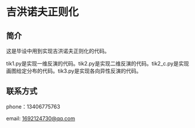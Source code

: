 # 吉洪诺夫正则化

## 简介

这是毕设中用到实现吉洪诺夫正则化的代码。

tik1.py是实现一维反演的代码。tik2.py是实现二维反演的代码。tik2_c.py是实现画图给定分布的代码。tik3.py是实现各向异性反演的代码。

## 联系方式

phone：13406775763

email: [1692124730@qq.com](mailto:1692124730@qq.com)
